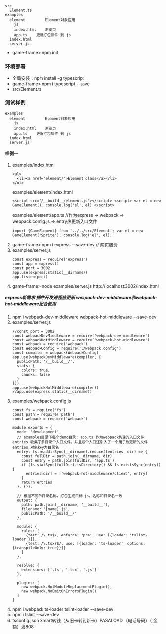 ```
src
  Element.ts
examples
  element         Element对象应用
    js
    index.html    浏览页
    app.ts    更新打包插件 到 js
  index.html
  server.js
```

- game-frame> npm init

### 环境部署
- 全局安装：npm install -g typescript
- game-frame> npm i typescript --save
- src/Element.ts



### 测试样例
```
examples
  element         Element对象应用
    js
    index.html    浏览页
    app.ts    更新打包插件 到 js
  index.html
  server.js
```
#### 样例一
1. examples/index.html  
    ```
    <ul>
      <li><a href="element/">Element class</a></li>
    </ul>
    ```
   examples/element/index.html
    ```
    <script src="/__build__/element.js"></script> <script> var el = new GameElement(); console.log('el', el) </script>
    ```
    examples/element/app.ts //作为express -> webpack -> webpack.config.js -> entry热更新入口文件
    ```
    import {GameElement} from '../../src/Element'; var el = new GameElement('Sprite'); console.log('el', el);
    ```
2. game-frame> npm i express --save-dev  // 网页服务
3. examples/server.js
    ```
    const express = require('express')
    const app = express()
    const port = 3002
    app.use(express.static(__dirname))
    app.listen(port)
    ```
4. game-frame> node examples/server.js    http://localhost:3002/index.html

##### express新需求 插件开发进程热更新 webpack-dev-middleware和webpack-hot-middleware配合使用
1. npm i webpack-dev-middleware webpack-hot-middleware --save-dev
2. examples/server.js
    ```
    //const port = 3002
    const webpackDevMiddleware = require('webpack-dev-middleware')
    const webpackHotMiddleware = require('webpack-hot-middleware')
    const webpack = require('webpack')
    const WebpackConfig = require('./webpack.config')
    const compiler = webpack(WebpackConfig)
    app.use(webpackDevMiddleware(compiler, {
      publicPath: '/__build__/',
      stats: {
        colors: true,
        chunks: false
      }
    }))
    app.use(webpackHotMiddleware(compiler))
    //app.use(express.static(__dirname))
    ```
3. examples/webpack.config.js
    ```
    const fs = require('fs')
    const path = require('path')
    const webpack = require('webpack')

    module.exports = {
      mode: 'development',
      // examples目录下每个demo目录: app.ts 作为webpack构建的入口文件  entries 收集了多目录个入口文件，并且每个入口还引入了一个用于热更新的文件  entries 对象key为目录名
      entry: fs.readdirSync(__dirname).reduce((entries, dir) => {
        const fullDir = path.join(__dirname, dir)
        const entry = path.join(fullDir, 'app.ts')
        if (fs.statSync(fullDir).isDirectory() && fs.existsSync(entry)) {
          entries[dir] = ['webpack-hot-middleware/client', entry]
        }
        return entries
      }, {}),

      // 根据不同的目录名称，打包生成目标 js，名称和目录名一致
      output: {
        path: path.join(__dirname, '__build__'),
        filename: '[name].js',
        publicPath: '/__build__/'
      },

      module: {
        rules: [
          {test: /\.ts$/, enforce: 'pre', use: [{loader: 'tslint-loader'}]},
          {test: /\.tsx?$/, use: [{loader: 'ts-loader', options: {transpileOnly: true}}]}
        ]
      },

      resolve: {
        extensions: ['.ts', '.tsx', '.js']
      },

      plugins: [
        new webpack.HotModuleReplacementPlugin(),
        new webpack.NoEmitOnErrorsPlugin()
      ]
    }
    ```
4. npm i webpack ts-loader tslint-loader --save-dev
5. npm i tslint --save-dev
6. tsconfig.json
Smart转钱（从旧卡转到新卡）PASALOAD （电话号码）（ 金额）发808



